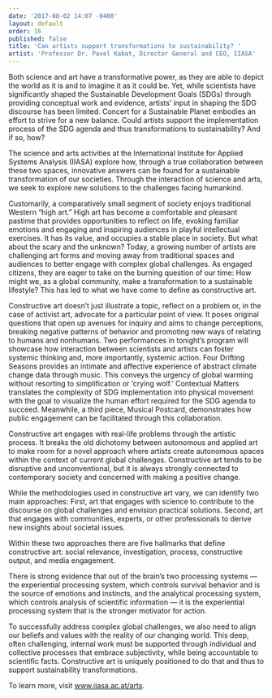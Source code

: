 ```yaml
---
date: '2017-08-02 14:07 -0400'
layout: default
order: 16
published: false
title: 'Can artists support transformations to sustainability? '
artist: 'Professor Dr. Pavel Kabat, Director General and CEO, IIASA'
---
```

Both science and art have a transformative power, as they are able to depict the world as it is and to imagine it as it could be. Yet, while scientists have significantly shaped the Sustainable Development Goals (SDGs) through providing conceptual work and evidence, artists’ input in shaping the SDG discourse has been limited. Concert for a Sustainable Planet embodies an effort to strive for a new balance. Could artists support the implementation process of the SDG agenda and thus transformations to sustainability? And if so, how?

The science and arts activities at the International Institute for Applied Systems Analysis (IIASA) explore how, through a true collaboration between these two spaces, innovative answers can be found for a sustainable transformation of our societies. Through the interaction of science and arts, we seek to explore new solutions to the challenges facing humankind.

Customarily, a comparatively small segment of society enjoys traditional Western “high art.” High art has become a comfortable and pleasant pastime that provides opportunities to reflect on life, evoking familiar emotions and engaging and inspiring audiences in playful intellectual exercises. It has its value, and occupies a stable place in society. But what about the scary and the unknown? Today, a growing number of artists are challenging art forms and moving away from traditional spaces and audiences to better engage with complex global challenges. As engaged citizens, they are eager to take on the burning question of our time: How might we, as a global community, make a transformation to a sustainable lifestyle? This has led to what we have come to define as constructive art. 

Constructive art doesn’t just illustrate a topic, reflect on a problem or, in the case of activist art, advocate for a particular point of view. It poses original questions that open up avenues for inquiry and aims to change perceptions, breaking negative patterns of behavior and promoting new ways of relating to humans and nonhumans. Two performances in tonight’s program will showcase how interaction between scientists and artists can foster systemic thinking and, more importantly, systemic action. Four Drifting Seasons provides an intimate and affective experience of abstract climate change data through music. This conveys the urgency of global warming without resorting to simplification or ‘crying wolf.’ Contextual Matters translates the complexity of SDG implementation into physical movement with the goal to visualize the human effort required for the SDG agenda to succeed. Meanwhile, a third piece, Musical Postcard, demonstrates how public engagement can be facilitated through this collaboration.

Constructive art engages with real-life problems through the artistic process. It breaks the old dichotomy between autonomous and applied art to make room for a novel approach where artists create autonomous spaces within the context of current global challenges. Constructive art tends to be disruptive and unconventional, but it is always strongly connected to contemporary society and concerned with making a positive change. 

While the methodologies used in constructive art vary, we can identify two main approaches: First, art that engages with science to contribute to the discourse on global challenges and envision practical solutions. Second, art that engages with communities, experts, or other professionals to derive new insights about societal issues. 

Within these two approaches there are five hallmarks that define constructive art: social relevance, investigation, process, constructive output, and media engagement. 

There is strong evidence that out of the brain’s two processing systems — the experiential processing system, which controls survival behavior and is the source of emotions and instincts, and the analytical processing system, which controls analysis of scientific information — it is the experiential processing system that is the stronger motivator for action. 

To successfully address complex global challenges, we also need to align our beliefs and values with the reality of our changing world. This deep, often challenging, internal work must be supported through individual and collective processes that embrace subjectivity, while being accountable to scientific facts. Constructive art is uniquely positioned to do that and thus to support sustainability transformations.

To learn more, visit www.iiasa.ac.at/arts.
